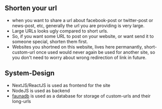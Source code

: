 ## Shorten your url

- when you want to share a url about facebook-post or twitter-post or news-post, etc, generally the url you are providing is very large.
- Large URLs looks ugly compared to short urls.
- So, if you want some URL to post on your website, or want send it to someone special, shorten them first.
- Websites you shortned on this website, lives here permanantly, short-custom-url once used would never again be used for another site, so you don't need to worry about wrong redirection of link in future.


## System-Design

- NextJS/ReactJS is used as frontend for the site
- NodeJS is used as backend
- [faunadb](https://fauna.com/) is used as a database for storage of custom-urls and their long-urls
